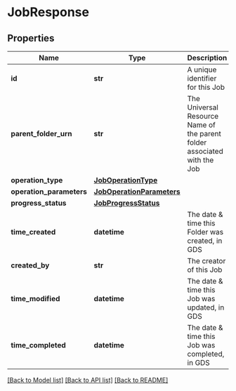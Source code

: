 # JobResponse


## Properties
Name | Type | Description | Notes
------------ | ------------- | ------------- | -------------
**id** | **str** | A unique identifier for this Job | [optional] 
**parent_folder_urn** | **str** | The Universal Resource Name of the parent folder associated with the Job | [optional] 
**operation_type** | [**JobOperationType**](JobOperationType.md) |  | [optional] 
**operation_parameters** | [**JobOperationParameters**](JobOperationParameters.md) |  | [optional] 
**progress_status** | [**JobProgressStatus**](JobProgressStatus.md) |  | [optional] 
**time_created** | **datetime** | The date &amp; time this Folder was created, in GDS | [optional] 
**created_by** | **str** | The creator of this Job | [optional] 
**time_modified** | **datetime** | The date &amp; time this Job was updated, in GDS | [optional] 
**time_completed** | **datetime** | The date &amp; time this Job was completed, in GDS | [optional] 

[[Back to Model list]](../README.md#documentation-for-models) [[Back to API list]](../README.md#documentation-for-api-endpoints) [[Back to README]](../README.md)


